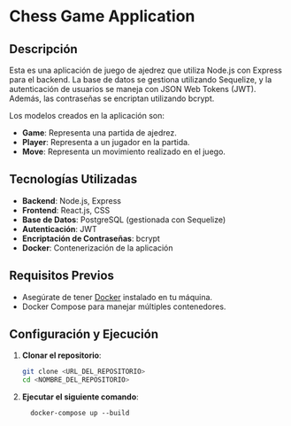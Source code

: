 # Chess Game Application

## Descripción

Esta es una aplicación de juego de ajedrez que utiliza Node.js con Express para el backend. La base de datos se gestiona utilizando Sequelize, y la autenticación de usuarios se maneja con JSON Web Tokens (JWT). Además, las contraseñas se encriptan utilizando bcrypt.

Los modelos creados en la aplicación son:

- **Game**: Representa una partida de ajedrez.
- **Player**: Representa a un jugador en la partida.
- **Move**: Representa un movimiento realizado en el juego.

## Tecnologías Utilizadas

- **Backend**: Node.js, Express
- **Frontend**: React.js, CSS
- **Base de Datos**: PostgreSQL (gestionada con Sequelize)
- **Autenticación**: JWT
- **Encriptación de Contraseñas**: bcrypt
- **Docker**: Contenerización de la aplicación

## Requisitos Previos

- Asegúrate de tener [Docker](https://www.docker.com/get-started) instalado en tu máquina.
- Docker Compose para manejar múltiples contenedores.

## Configuración y Ejecución

1. **Clonar el repositorio**:

   ```bash
   git clone <URL_DEL_REPOSITORIO>
   cd <NOMBRE_DEL_REPOSITORIO>
   ```

2. **Ejecutar el siguiente comando**:
   ```
     docker-compose up --build
   ```
